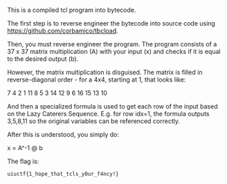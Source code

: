 This is a compiled tcl program into bytecode.

The first step is to reverse engineer the bytecode into source code using https://github.com/corbamico/tbcload.

Then, you must reverse engineer the program. The program consists of a 37 x 37 matrix multiplication (A) with your input (x) and checks if it is equal to the desired output (b).

However, the matrix multiplication is disguised. The matrix is filled in reverse-diagonal order - for a 4x4, starting at 1, that looks like:

7  4  2  1
11 8  5  3
14 12 9  6
16 15 13 10

And then a specialized formula is used to get each row of the input based on the Lazy Caterers Sequence. E.g. for row idx=1, the formula outputs 3,5,8,11 so the original variables can be referenced correctly.

After this is understood, you simply do:

x = A^-1 @ b

The flag is: 

```
uiuctf{1_hope_that_tcls_y0ur_f4ncy!}
```